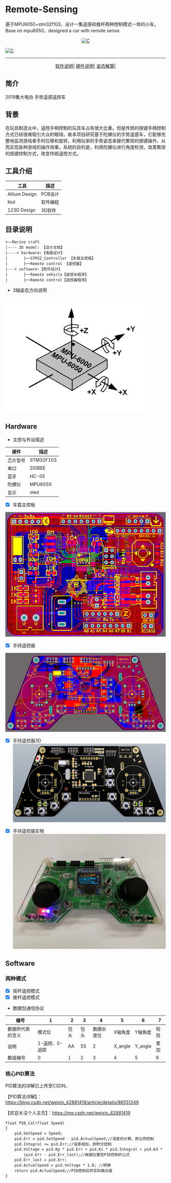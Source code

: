 # Remote-Sensing
基于MPU6050+stm32f103，设计一集遥感和推杆两种控制模式一体的小车。Base on mpu6050，designed a car with remote sense.

<p align="center">
  <a href="https://img.shields.io/badge/language-C-brigreen.svg?style=flat-square"><img src="https://img.shields.io/badge/language-C-brigreen.svg?style=flat-square" alt="C"></a>

  <a href="https://img.shields.io/endpoint?label=remoted&logo=mpu6050"><img src="https://img.shields.io/endpoint?label=remoted&logo=mpu6050" alt="C"></a>
</p>

****
<p align="center">
  <a href="./software/README.md">软件说明|</a>
  <a href="./hardware/README.md">硬件说明|</a>
  <a href="./Docs/姿态相关参考文档/姿态解算说明（Mini AHRS）.pdf">姿态解算|</a>
</p>

## 简介
2019集大电协 手势遥感遥控车

## 背景
在玩具制造业中，遥控手柄控制的玩具车占有很大比重。但是传统的按键手柄控制方式已经很难吸引大众的眼球。故本项目研究基于陀螺仪的手势遥感车，它能够完整地监测游戏者手的位移和旋转，利用玩家的手势姿态来替代繁琐的按键操作，从而实现各种游戏的操作效果。系统的目的是，利用陀螺仪进行角度检测，改善繁琐的按键控制方式，改变传统遥控方式。

## 工具介绍

工具     | 描述
-------- | -----
Altium Design|PCB设计
Keil|软件编程
123D Design|3D软件

## 目录说明
````
+——Marine craft
|---- 3D model: 【设计文档】
|----+ hardware:【电路设计】  
|       ├──STM32_Controller 【车载主控板】
|       ├──Remote control 【遥控器】
|---+ software:【软件设计】
|       ├──Remote vehicle【遥感车程序】
|       ├──Remote control【遥控器程序】
````


- 3轴姿态方向说明

![3轴姿态方向说明](/Docs/Pictures/MPU6050.png "3轴姿态方向说明")



## Hardware
- 主控与外设描述

硬件     | 描述
-------- | -----
芯片型号  |STM32F103
串口  | ZIGBEE
蓝牙  | HC-05
陀螺仪  | MPU6050
显示|oled

- [x]  车载主控板

![主控板](/Docs/Pictures/STM32-controller.png "主控板")


- [x] 手持遥控器

![手持遥控器](/Docs/Pictures/Remoted-Broad.png "手持遥控器")

- [x] 手持遥控器3D
![手持遥控器](/Docs/Pictures/Remoted-3D.png "手持遥控器")

- [x] 手持遥控器实物
![遥控器](/Docs/Pictures/Remote.jpg "遥控器")

## Software

### 两种模式

- [x] 摇杆遥控模式
- [x] 推杆遥控模式
- 数据包通信协议

| 编号 | 1 | 2 | 3 | 4 | 5 | 6 | 7 | 
| --- | --- | --- | --- | --- | --- | --- | --- |
| 数据所代表的含义 | 模式位 | 包头 | 包头 | 数据长度位 | X轴角度 | Y轴角度 | 校验 | 
| 说明 | 1-遥控、0-追踪 | AA | 55 | 2 | X_angle | Y_angle | 累加 |
| 数组编号 | 0 | 1 | 2 | 3 | 4 | 5 | 6 |

### 核心PID算法

PID算法的详解已上传至CSDN。

【PID算法详解】：https://blog.csdn.net/weixin_42881419/article/details/86551249

【欢迎关注个人主页】：https://me.csdn.net/weixin_42881419

````
float PID_Cal(float Speed)
{
	pid.SetSpeed = Speed;
	pid.Err = pid.SetSpeed - pid.ActualSpeed;//误差的计算，即比例控制
	pid.Integral += pid.Err;//误差相加，即积分控制
	pid.Voltage = pid.Kp * pid.Err + pid.Ki * pid.Integral + pid.Kd *
		(pid.Err - pid.Err_last);//根据位置型PID控制的公式
	pid.Err_last = pid.Err;
	pid.ActualSpeed = pid.Voltage * 1.0; //转换
	return pid.ActualSpeed;//PID控制后的实际输出值
}

````
